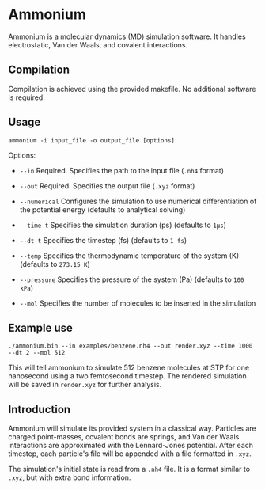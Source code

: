 # Ammonium

Ammonium is a molecular dynamics (MD) simulation software. It handles electrostatic, Van der Waals, and covalent interactions.

## Compilation

Compilation is achieved using the provided makefile. No additional software is required.

## Usage

`ammonium -i input_file -o output_file [options]`

Options:

- `--in` Required. Specifies the path to the input file (`.nh4` format)

- `--out` Required. Specifies the output file (`.xyz` format)

- `--numerical` Configures the simulation to use numerical differentiation of the potential energy (defaults to analytical solving)

- `--time t` Specifies the simulation duration (ps) (defaults to `1µs`)

- `--dt t` Specifies the timestep (fs) (defaults to `1 fs`)

- `--temp` Specifies the thermodynamic temperature of the system (K) (defaults to `273.15 K`)

- `--pressure` Specifies the pressure of the system (Pa) (defaults to `100 kPa`)

- `--mol` Specifies the number of molecules to be inserted in the simulation

## Example use

`./ammonium.bin --in examples/benzene.nh4 --out render.xyz --time 1000 --dt 2 --mol 512`

This will tell ammonium to simulate 512 benzene molecules at STP for one nanosecond using a two femtosecond timestep. The rendered simulation will be saved in `render.xyz` for further analysis.

## Introduction

Ammonium will simulate its provided system in a classical way. Particles are charged point-masses, covalent bonds are springs, and Van der Waals interactions are approximated with the Lennard-Jones potential. After each timestep, each particle's file will be appended with a file formatted in `.xyz`.

The simulation's initial state is read from a `.nh4` file. It is a format similar to `.xyz`, but with extra bond information.
